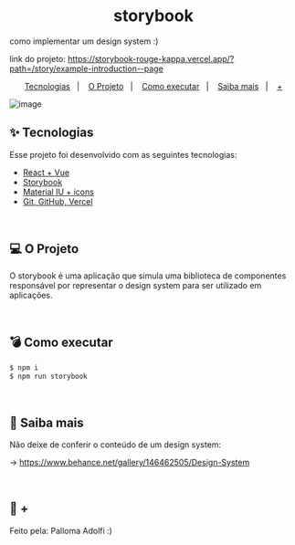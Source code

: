 
<h1 align="center">storybook</h1>

como implementar um design system :) 

link do projeto: 
https://storybook-rouge-kappa.vercel.app/?path=/story/example-introduction--page


<p align="center">
  <a href="#-tecnologias">Tecnologias</a>&nbsp;&nbsp;&nbsp;|&nbsp;&nbsp;&nbsp;
  <a href="#-projeto">O Projeto</a>&nbsp;&nbsp;&nbsp;|&nbsp;&nbsp;&nbsp;
  <a href="#-como-executar">Como executar</a>&nbsp;&nbsp;&nbsp;|&nbsp;&nbsp;&nbsp;
  <a href="#-saiba-mais">Saiba mais</a>&nbsp;&nbsp;&nbsp;|&nbsp;&nbsp;&nbsp;
  <a href="#-licença">+</a>
</p>

![image](https://user-images.githubusercontent.com/35180706/176054250-0453db30-9e5a-4852-892a-c44d4bdf8ae3.png)
<br />

## ✨ Tecnologias

Esse projeto foi desenvolvido com as seguintes tecnologias:

- [React + Vue ](https://github.com/)
- [Storybook](https://github.com/)
- [Material IU + icons](https://github.com/)
- [Git, GitHub, Vercel](https://github.com/)


<br />

## 💻 O Projeto

O storybook é uma aplicação que simula uma biblioteca de componentes responsável por representar o design system para ser utilizado em aplicações.

<br />

## 💣 Como executar
```cmd
$ npm i
$ npm run storybook
```
<br />


## 🎨 Saiba mais

Não deixe de conferir o conteúdo de um design system: 

-> https://www.behance.net/gallery/146462505/Design-System


<br />

## 🤍 + 

Feito pela: Palloma Adolfi :) 